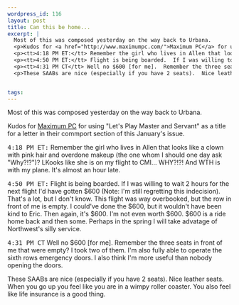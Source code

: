 ```yaml
--- 
wordpress_id: 116
layout: post
title: Can this be home...
excerpt: |
  Most of this was composed yesterday on the way back to Urbana.
  <p>Kudos for <a href="http://www.maximumpc.com/">Maximum PC</a> for using "Let's Play Master and Servant" as a title for a letter in their commport section of this January's issue.
  <p><tt>4:18 PM ET:</tt> Remember the girl who lives in Allen that looks like a clown with pink hair and overdone makeup (the one whom I should one day ask "Why?!?")?  LKooks like she is on my flight to CMI... WHY?!?!  And WTH is with my plane.  It's almost an hour late.
  <p><tt>4:50 PM ET:</tt> Flight is being boarded.  If I was willing to wait 2 hours for the next flight I'd have gotten $600 (Note:  I'm still regretting this indecision).  That's a lot, but I don't know.  This flight was way overbooked, but the row in front of me is empty.  I could've done the $600, but it wouldn't have been kind to Eric.  Then again, it's $600.  I'm not even worth $600.  $600 is a ride home back and then some.  Perhaps in the spring I will take advatage of Northwest's silly service.
  <p><tt>4:31 PM CT</tt> Well no $600 [for me].  Remember the three seats in front  of me that were empty?  I took two of them.  I'm also fully able to operate the sixth rows emergency doors.  I also think I'm more useful than nobody opening the doors.
  <p>These SAABs are nice (especially if you have 2 seats).  Nice leather seats.  When you go up you feel like you are in a wimpy roller coaster.  You also feel like life insurance is a good thing.


tags: 
---
```


Most of this was composed yesterday on the way back to Urbana.
<p>Kudos for <a href="http://www.maximumpc.com/">Maximum PC</a> for using "Let's Play Master and Servant" as a title for a letter in their commport section of this January's issue.
<p><tt>4:18 PM ET:</tt> Remember the girl who lives in Allen that looks like a clown with pink hair and overdone makeup (the one whom I should one day ask "Why?!?")?  LKooks like she is on my flight to CMI... WHY?!?!  And WTH is with my plane.  It's almost an hour late.
<p><tt>4:50 PM ET:</tt> Flight is being boarded.  If I was willing to wait 2 hours for the next flight I'd have gotten $600 (Note:  I'm still regretting this indecision).  That's a lot, but I don't know.  This flight was way overbooked, but the row in front of me is empty.  I could've done the $600, but it wouldn't have been kind to Eric.  Then again, it's $600.  I'm not even worth $600.  $600 is a ride home back and then some.  Perhaps in the spring I will take advatage of Northwest's silly service.
<p><tt>4:31 PM CT</tt> Well no $600 [for me].  Remember the three seats in front  of me that were empty?  I took two of them.  I'm also fully able to operate the sixth rows emergency doors.  I also think I'm more useful than nobody opening the doors.
<p>These SAABs are nice (especially if you have 2 seats).  Nice leather seats.  When you go up you feel like you are in a wimpy roller coaster.  You also feel like life insurance is a good thing.
